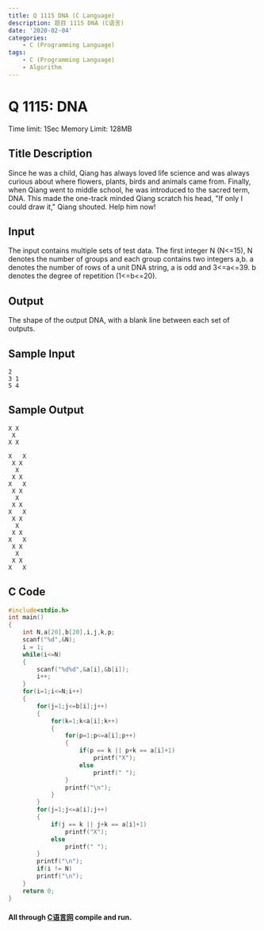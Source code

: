```yaml
---
title: Q 1115 DNA (C Language)
description: 题目 1115 DNA (C语言)
date: '2020-02-04'
categories:
    - C (Programming Language)
tags:
    - C (Programming Language)
    - Algorithm
---
```


# Q 1115: DNA
Time limit: 1Sec Memory Limit: 128MB
## Title Description
Since he was a child, Qiang has always loved life science and was always curious about where flowers, plants, birds and animals came from. Finally, when Qiang went to middle school, he was introduced to the sacred term, DNA. This made the one-track minded Qiang scratch his head, "If only I could draw it," Qiang shouted. Help him now!
## Input
The input contains multiple sets of test data. The first integer N (N<=15), N denotes the number of groups and each group contains two integers a,b. a denotes the number of rows of a unit DNA string, a is odd and 3<=a<=39. b denotes the degree of repetition (1<=b<=20).
## Output
The shape of the output DNA, with a blank line between each set of outputs.
## Sample Input
```
2
3 1
5 4
```
## Sample Output
```
X X
 X
X X

X   X
 X X
  X
 X X
X   X
 X X
  X
 X X
X   X
 X X
  X
 X X
X   X
 X X
  X
 X X
X   X
```
## C Code
```c
#include<stdio.h>
int main()
{
    int N,a[20],b[20],i,j,k,p;
    scanf("%d",&N);
    i = 1;
    while(i<=N)
    {
        scanf("%d%d",&a[i],&b[i]);
        i++;
    }
    for(i=1;i<=N;i++)
    {
        for(j=1;j<=b[i];j++)
        {
            for(k=1;k<a[i];k++)
            {
                for(p=1;p<=a[i];p++)
                {
                    if(p == k || p+k == a[i]+1)
                        printf("X");
                    else
                        printf(" ");
                }
                printf("\n");                
            }
        }
        for(j=1;j<=a[i];j++)
        {
            if(j == k || j+k == a[i]+1)
                printf("X");
            else
                printf(" ");
        }
        printf("\n");
        if(i != N)
        printf("\n");
    }
    return 0;
}
```
#### All through [C语言网](https://www.dotcpp.com/) compile and run.